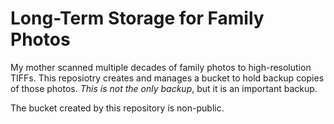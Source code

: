 # Long-Term Storage for Family Photos

My mother scanned multiple decades of family photos to high-resolution TIFFs. This reposiotry creates and manages a bucket to hold backup copies of those photos. _This is not the only backup_, but it is an important backup.

The bucket created by this repository is non-public.
